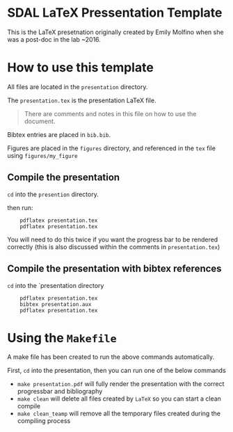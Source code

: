# SDAL LaTeX Pressentation Template

This is the LaTeX presetnation originally created by Emily Molfino when she was a 
post-doc in the lab ~2016.

# How to use this template

All files are located in the `presentation` directory.

The `presentation.tex` is the presentation LaTeX file.

> There are comments and notes in this file on how to use the document.

Bibtex entries are placed in `bib.bib`.

Figures are placed in the `figures` directory,
and referenced in the `tex` file using `figures/my_figure`

## Compile the presentation

`cd` into the `presention` directory.

then run:
```
	pdflatex presentation.tex
	pdflatex presentation.tex
```
You will need to do this twice if you want the progress bar to be rendered correctly
(this is also discussed within the comments in `presentation.tex`)

## Compile the presentation with bibtex references

`cd` into the `presentation directory

```
	pdflatex presentation.tex
	bibtex presentation.aux
	pdflatex presentation.tex
```

# Using the `Makefile`

A make file has been created to run the above commands automatically.

First, `cd` into the presentation, then you can run one of the below commands

- `make presentation.pdf` will fully render the presentation with the correct progressbar and bibliography
- `make clean` will delete all files created by `LaTeX` so you can start a clean compile
- `make clean_teamp` will remove all the temporary files created during the compiling process
